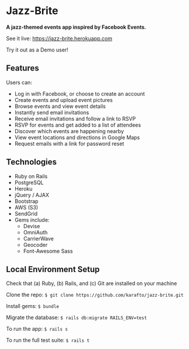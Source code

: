 # Jazz-Brite

**A jazz-themed events app inspired by Facebook Events.**

See it live: https://jazz-brite.herokuapp.com

Try it out as a Demo user!

## Features

Users can:

* Log in with Facebook, or choose to create an account
* Create events and upload event pictures
* Browse events and view event details
* Instantly send email invitations
* Receive email invitations and follow a link to RSVP
* RSVP for events and get added to a list of attendees
* Discover which events are happening nearby
* View event locations and directions in Google Maps
* Request emails with a link for password reset

## Technologies

* Ruby on Rails
* PostgreSQL
* Heroku
* jQuery / AJAX
* Bootstrap
* AWS (S3)
* SendGrid
* Gems include:
  * Devise
  * OmniAuth
  * CarrierWave
  * Geocoder
  * Font-Awesome Sass

## Local Environment Setup

Check that (a) Ruby, (b) Rails, and (c) Git are installed on your machine

Clone the repo: `$ git clone https://github.com/karafto/jazz-brite.git`

Install gems: `$ bundle`

Migrate the database: `$ rails db:migrate RAILS_ENV=test`

To run the app: `$ rails s`

To run the full test suite: `$ rails t`
